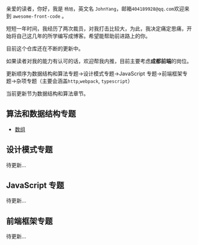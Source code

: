 亲爱的读者，你好，我是 `杨旭`，英文名 `JohnYang`，邮箱`404189928@qq.com`欢迎来到 `awesome-front-code` 。

短短一年时间，我经历了两次裁员，对我打击比较大，为此，我决定痛定思痛，开始将自己这几年的所学编写成博客。希望能帮助前进路上的你。

目前这个仓库还在不断的更新中。

如果读者对我的能力有认可的话，欢迎帮我内推，目前主要考虑**成都前端**的岗位。

更新顺序为数据结构和算法专题->设计模式专题->JavaScript 专题->前端框架专题->杂项专题（主要会涵盖`http`,`webpack`, `typescript`）

当前更新节为数据结构和算法章节。

## 算法和数据结构专题

- [数组](https://sicau-hsuyang.github.io/data-structure/list/array.html)

## 设计模式专题

待更新...

## JavaScript 专题

待更新...

## 前端框架专题

待更新...

